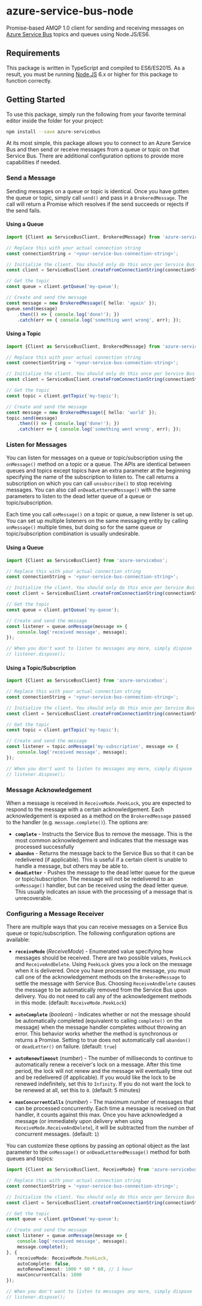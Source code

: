 # azure-service-bus-node

Promise-based AMQP 1.0 client for sending and receiving messages on
[Azure Service Bus](https://azure.microsoft.com/en-us/services/service-bus/)
topics and queues using Node.JS/ES6.

## Requirements

This package is written in TypeScript and compiled to ES6/ES2015. As a result,
you must be running [Node.JS](https://nodejs.org/) 6.x or higher for this
package to function correctly.

## Getting Started

To use this package, simply run the following from your favorite terminal
editor inside the folder for your project:

```sh
npm install --save azure-servicebus
```

At its most simple, this package allows you to connect to an Azure Service Bus
and then send or receive messages from a queue or topic on that Service Bus.
There are additional configuration options to provide more capabilities if
needed.

### Send a Message

Sending messages on a queue or topic is identical. Once you have gotten the
queue or topic, simply call `send()` and pass in a `BrokeredMessage`. The call
will return a Promise which resolves if the send succeeds or rejects if the send
fails.

#### Using a Queue

```ts
import {Client as ServiceBusClient, BrokeredMessage} from 'azure-servicebus';

// Replace this with your actual connection string
const connectionString = '<your-service-bus-connection-string>';

// Initialize the client. You should only do this once per Service Bus
const client = ServiceBusClient.createFromConnectionString(connectionString);

// Get the topic
const queue = client.getQueue('my-queue');

// Create and send the message
const message = new BrokeredMessage({ hello: 'again' });
queue.send(message)
    .then(() => { console.log('done!'); })
    .catch(err => { console.log('something went wrong', err); });
```

#### Using a Topic

```ts
import {Client as ServiceBusClient, BrokeredMessage} from 'azure-servicebus';

// Replace this with your actual connection string
const connectionString = '<your-service-bus-connection-string>';

// Initialize the client. You should only do this once per Service Bus
const client = ServiceBusClient.createFromConnectionString(connectionString);

// Get the topic
const topic = client.getTopic('my-topic');

// Create and send the message
const message = new BrokeredMessage({ hello: 'world' });
topic.send(message)
    .then(() => { console.log('done!'); })
    .catch(err => { console.log('something went wrong', err); });
```

### Listen for Messages

You can listen for messages on a queue or topic/subscription using the
`onMessage()` method on a topic or a queue. The APIs are identical between queues
and topics except topics have an extra parameter at the beginning specifying
the name of the subscription to listen to. The call returns a subscription on
which you can call `unsubscribe()` to stop receiving messages. You can also call
`onDeadLetteredMessage()` with the same parameters to listen to the dead letter
queue of a queue or topic/subscription.

Each time you call `onMessage()` on a topic or queue, a new listener is set up.
You can set up multiple listeners on the same messaging entity by calling
`onMessage()` multiple times, but doing so for the same queue or
topic/subscription combination is usually undesirable.

#### Using a Queue

```ts
import {Client as ServiceBusClient} from 'azure-servicebus';

// Replace this with your actual connection string
const connectionString = '<your-service-bus-connection-string>';

// Initialize the client. You should only do this once per Service Bus
const client = ServiceBusClient.createFromConnectionString(connectionString);

// Get the topic
const queue = client.getQueue('my-queue');

// Create and send the message
const listener = queue.onMessage(message => {
    console.log('received message', message);
});

// When you don't want to listen to messages any more, simply dispose
// listener.dispose();
```

#### Using a Topic/Subscription

```ts
import {Client as ServiceBusClient} from 'azure-servicebus';

// Replace this with your actual connection string
const connectionString = '<your-service-bus-connection-string>';

// Initialize the client. You should only do this once per Service Bus
const client = ServiceBusClient.createFromConnectionString(connectionString);

// Get the topic
const topic = client.getTopic('my-topic');

// Create and send the message
const listener = topic.onMessage('my-subscription', message => {
    console.log('received message', message);
});

// When you don't want to listen to messages any more, simply dispose
// listener.dispose();
```

### Message Acknowledgement

When a message is received in `ReceiveMode.PeekLock`, you are expected to
respond to the message with a certain acknowledgement. Each acknowledgement is
exposed as a method on the `BrokeredMessage` passed to the handler (e.g.
`message.complete()`). The options are:

 * **`complete`** - Instructs the Service Bus to remove the message. This is the
   most common acknowledgement and indicates that the message was processed
   successfully
 * **`abandon`** - Returns the message back to the Service Bus so that it can be
   redelivered (if applicable). This is useful if a certain client is unable to
   handle a message, but others may be able to.
 * **`deadLetter`** - Pushes the message to the dead letter queue for the queue or
   topic/subscription. The message will not be redelivered to an `onMessage()`
   handler, but can be received using the dead letter queue. This usually
   indicates an issue with the processing of a message that is unrecoverable.

### Configuring a Message Receiver

There are multiple ways that you can receive messages on a Service Bus queue or
topic/subscription. The following configuration options are available:

 * **`receiveMode`** (*ReceiveMode*) - Enumerated value specifying how messages
   should be received. There are two possible values, `PeekLock` and
   `ReceiveAndDelete`. Using `PeekLock` gives you a lock on the message when it
   is delivered. Once you have processed the message, you must call one of the
   acknowledgement methods on the `BrokeredMessage` to settle the message with
   Service Bus. Choosing `ReceiveAndDelete` causes the message to be
   automatically removed from the Service Bus upon delivery. You do not need to
   call any of the acknowledgement methods in this mode. (default:
   `ReceiveMode.PeekLock`)

 * **`autoComplete`** (*boolean*) - Indicates whether or not the message should be
   automatically completed (equivalent to calling `complete()` on the message)
   when the message handler completes without throwing an error. This behavior
   works whether the method is synchronous or returns a Promise. Setting to true
   does not automatically call `abandon()` or `deadLetter()` on failure.
   (default: `true`)

 * **`autoRenewTimeout`** (*number*) - The number of milliseconds to continue to
   automatically renew a receiver's lock on a message. After this time period,
   the lock will not renew and the message will eventually time out and be
   redelivered (if applicable). If you would like the lock to be renewed
   indefinitely, set this to `Infinity`. If you do not want the lock to be
   renewed at all, set this to `0`. (default: 5 minutes)

 * **`maxConcurrentCalls`** (*number*) - The maximum number of messages that can be
   processed concurrently. Each time a message is received on that handler, it
   counts against this max. Once you have acknowledged a message (or immediately
   upon delivery when using `ReceiveMode.ReceiveAndDelete`), it will be
   subtracted from the number of concurrent messages. (default: `1`)

You can customize these options by passing an optional object as the last
parameter to the `onMessage()` or `onDeadLetteredMessage()` method for both
queues and topics:

```ts
import {Client as ServiceBusClient, ReceiveMode} from 'azure-servicebus';

// Replace this with your actual connection string
const connectionString = '<your-service-bus-connection-string>';

// Initialize the client. You should only do this once per Service Bus
const client = ServiceBusClient.createFromConnectionString(connectionString);

// Get the topic
const queue = client.getQueue('my-queue');

// Create and send the message
const listener = queue.onMessage(message => {
    console.log('received message', message);
    message.complete();
}, {
    receiveMode: ReceiveMode.PeekLock,
    autoComplete: false,
    autoRenewTimeout: 1000 * 60 * 60, // 1 hour
    maxConcurrentCalls: 1000
});

// When you don't want to listen to messages any more, simply dispose
// listener.dispose();
```
